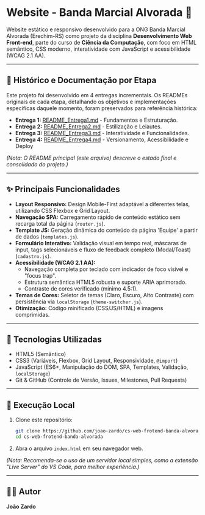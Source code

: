 # Website - Banda Marcial Alvorada 🥁

Website estático e responsivo desenvolvido para a ONG Banda Marcial Alvorada (Erechim-RS) como projeto da disciplina **Desenvolvimento Web Front-end**, parte do curso de **Ciência da Computação**, com foco em HTML semântico, CSS moderno, interatividade com JavaScript e acessibilidade (WCAG 2.1 AA).

---

## 📄 Histórico e Documentação por Etapa

Este projeto foi desenvolvido em 4 entregas incrementais. Os READMEs originais de cada etapa, detalhando os objetivos e implementações específicas daquele momento, foram preservados para referência histórica:

* **Entrega 1:** [README_Entrega1.md](/blob/main/docs/README_Entrega1.md) - Fundamentos e Estruturação.
* **Entrega 2:** [README_Entrega2.md](/blob/main/docs/README_Entrega2.md) - Estilização e Leiautes.
* **Entrega 3:** [README_Entrega3.md](/blob/main/docs/README_Entrega3.md) - Interatividade e Funcionalidades.
* **Entrega 4:** [README_Entrega4.md](/blob/main/docs/README_Entrega4.md) - Versionamento, Acessibilidade e Deploy

*(Nota: O README principal (este arquivo) descreve o estado final e consolidado do projeto.)*

---

## ✨ Principais Funcionalidades

* **Layout Responsivo:** Design Mobile-First adaptável a diferentes telas, utilizando CSS Flexbox e Grid Layout.
* **Navegação SPA:** Carregamento rápido de conteúdo estático sem recarga total da página (`router.js`).
* **Template JS:** Geração dinâmica do conteúdo da página 'Equipe' a partir de dados (`templates.js`).
* **Formulário Interativo:** Validação visual em tempo real, máscaras de input, tags selecionáveis e fluxo de feedback completo (Modal/Toast) (`cadastro.js`).
* **Acessibilidade (WCAG 2.1 AA):**
    * Navegação completa por teclado com indicador de foco visível e "focus trap".
    * Estrutura semântica HTML5 robusta e suporte ARIA aprimorado.
    * Contraste de cores verificado (mínimo 4.5:1).
* **Temas de Cores:** Seletor de temas (Claro, Escuro, Alto Contraste) com persistência via `localStorage` (`theme-switcher.js`).
* **Otimização:** Código minificado (CSS/JS/HTML) e imagens comprimidas.

---

## 🚀 Tecnologias Utilizadas

* HTML5 (Semântico)
* CSS3 (Variáveis, Flexbox, Grid Layout, Responsividade, `@import`)
* JavaScript (ES6+, Manipulação do DOM, SPA, Templates, Validação, `localStorage`)
* Git & GitHub (Controle de Versão, Issues, Milestones, Pull Requests)

---

## 🔧 Execução Local

1.  Clone este repositório:
    ```bash
    git clone https://github.com/joao-zardo/cs-web-frotend-banda-alvorada
    cd cs-web-frotend-banda-alvorada
    ```
2.  Abra o arquivo `index.html` em seu navegador web.

*(Nota: Recomenda-se o uso de um servidor local simples, como a extensão "Live Server" do VS Code, para melhor experiência.)*

---

## 👨‍💻 Autor

**João Zardo**
